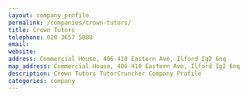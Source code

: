 ```yaml
---
layout: company_profile
permalink: /companies/crown-tutors/
title: Crown Tutors
telephone: 020 3657 5888
email: 
website: 
address: Commercial House, 406-410 Eastern Ave, Ilford Ig2 6nq
map_address: Commercial House, 406-410 Eastern Ave, Ilford Ig2 6nq
description: Crown Tutors TutorCruncher Company Profile
categories: company
---
```


